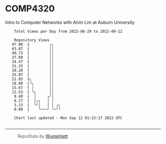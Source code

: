 # COMP4320
Intro to Computer Networks with Alvin Lim at Auburn University

```
    Total Views per Day from 2022-08-29 to 2022-09-12

    Repository Views
   47.00  ┼         ╭╮
   43.87  ┤         ││
   40.73  ┤         ││
   37.60  ┤         ││
   34.47  ┤         ││
   31.33  ┤         ││
   28.20  ┤         ││
   25.07  ┤         ││
   21.93  ┼╮        ││
   18.80  ┤╰╮       ││
   15.67  ┤ │       ││
   12.53  ┤ ╰╮      ││
    9.40  ┤  │     ╭╯│
    6.27  ┤  │╭╮   │ │
    3.13  ┤  ╰╯│   │ │ ╭╮
    0.00  ┤    ╰───╯ ╰─╯╰

    Chart last updated - Mon Sep 12 01:23:17 2022 UTC
    
```

---

> RepoStats by [Wumphlett](https://github.com/Wumphlett)
